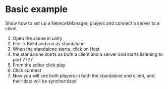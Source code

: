 # Basic example

Show how to set up a NetworkManager, players and connect a server to a client

1) Open the scene in unity
2) File -> Build and run   as standalone 
3) When the standalone starts,  click on Host
4) the standalone starts as both a client and a server and starts listening to port 7777
5) From the editor click play
6) Click connect
7) Now you will see both players in both the standalone and client,  and their data will be synchornized
